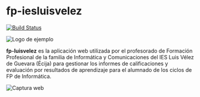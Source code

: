 
# fp-iesluisvelez
[![Build Status](https://travis-ci.org/jamj2000/fp-iesluisvelez.svg?branch=master)](https://travis-ci.org/jamj2000/fp-iesluisvelez)

![Logo de ejemplo](https://github.com/jamj2000/fp-iesluisvelez/blob/master/ies-luisvelez-logo.png "Logo de ejemplo")


__fp-luisvelez__ es la aplicación web utilizada por el profesorado de Formación Profesional de la familia de Informática y Comunicaciones del IES Luis Vélez de Guevara (Écija) para gestionar los informes de calificaciones y evaluación por resultados de aprendizaje para el alumnado de los ciclos de FP de Informática. 

![Captura web](https://github.com/jamj2000/fp-iesluisvelez/blob/master/ies-luisvelez-captura.png "Captura web")
